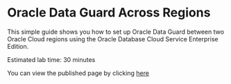 # Oracle Data Guard Across Regions

This simple guide shows you how to set up Oracle Data Guard between two Oracle Cloud regions using the Oracle Database Cloud Service Enterprise Edition.

Estimated lab time: 30 minutes

You can view the published page by clicking [here]( https://mw-orcl.github.io/oracle-data-guard-across-regions/index.html)

